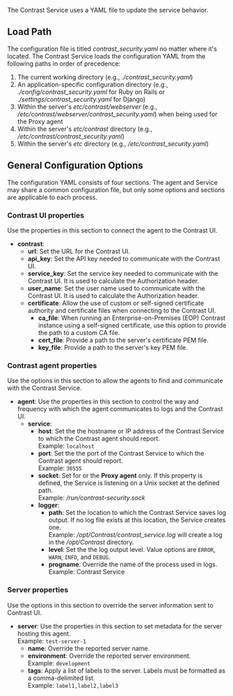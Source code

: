 <!--
title: "Contrast Service Configuration"
description: "Configuring the Contrast Service"
tags: "installation service configuration"
-->

The Contrast Service uses a YAML file to update the service behavior.

## Load Path

The configuration file is titled *contrast_security.yaml* no matter where it's located. The Contrast Service loads the configuration YAML from the following paths in order of precedence:

1. The current working directory (e.g., *./contrast_security.yaml*)
2. An application-specific configuration directory (e.g., *./config/contrast_security.yaml* for Ruby on Rails or *./settings/contrast_security.yaml* for Django)
3. Within the server's *etc/contrast/webserver* (e.g., */etc/contrast/webserver/contrast_security.yaml*) when being used for the Proxy agent
4. Within the server's *etc/contrast* directory (e.g., */etc/contrast/contrast_security.yaml*)
5. Within the server's *etc* directory (e.g., */etc/contrast_security.yaml*)

## General Configuration Options

The configuration YAML consists of four sections. The agent and Service may share a common configuration file, but only some options and sections are applicable to each process.

### Contrast UI properties

Use the properties in this section to connect the agent to the Contrast UI.

* **contrast**: 
  * **url**: Set the URL for the Contrast UI.
  * **api_key**: Set the API key needed to communicate with the Contrast UI.
  * **service_key**: Set the service key needed to communicate with the Contrast UI. It is used to calculate the Authorization header.
  * **user_name**: Set the user name used to communicate with the Contrast UI. It is used to calculate the Authorization header.
  * **certificate**: Allow the use of custom or self-signed certificate authority and certificate files when connecting to the Contrast UI.
    * **ca_file**: When running an Enterprise-on-Premises (EOP) Contrast instance using a self-signed certificate, use this option to provide the path to a custom CA file.
    * **cert_file**: Provide a path to the server's certificate PEM file.
    * **key_file**: Provide a path to the server's key PEM file.

### Contrast agent properties

Use the options in this section to allow the agents to find and communicate with the Contrast Service.

* **agent**: Use the properties in this section to control the way and frequency with which the agent communicates to logs and the Contrast UI.
  * **service**:
    * **host**: Set the the hostname or IP address of the Contrast Service to which the Contrast agent should report. <br> Example: `localhost`
    * **port**: Set the the port of the Contrast Service to which the Contrast agent should report. <br> Example: `30555`
    * **socket**: Set for or the **Proxy agent** only. If this property is defined, the Service is listening on a Unix socket at the defined path. <br> Example: */run/contrast-security.sock*
    * **logger**:
      * **path**: Set the location to which the Contrast Service saves log output. If no log file exists at this location, the Service creates one. <br> Example: */opt/Contrast/contrast_service.log* will create a log in the */opt/Contrast* directory.
      * **level**: Set the the log output level. Value options are `ERROR`, `WARN`, `INFO`, and `DEBUG`.
      * **progname**: Override the name of the process used in logs. <br> Example: Contrast Service

### Server properties

Use the options in this section to override the server information sent to Contrast UI.

* **server**: Use the properties in this section to set metadata for the server hosting this agent. <br> Example: `test-server-1`
  * **name**: Override the reported server name.
  * **environment**: Override the reported server environment. <br> Example: `development`
  * **tags**: Apply a list of labels to the server. Labels must be formatted as a comma-delimited list. <br> Example: `label1,label2,label3`
